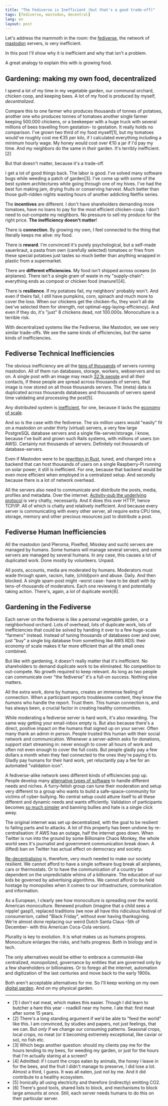 ```yaml
---
title: "The Fediverse is Inefficient (but that's a good trade-off)"
tags: [fediverse, mastodon, decentral]
lang: en
layout: post
---
```


Let's address the mammoth in the room: the [fediverse](https://fediverse.party/en/fediverse/), the network of [mastodon](https://joinmastodon.org/)
servers, is very inefficient.

In this post I'll show why it is inefficient and why that isn't a problem.

A great analogy to explain this with is growing food.

## Gardening: making my own food, decentralized

I spend a lot of my time in my vegetable garden, our communal orchard, chicken
coop, and keeping bees. A lot of my food is produced by myself, *decentralized*.

Compare this to one farmer who produces thousands of tonnes of potatoes,
another one who produces tonnes of tomatoes another single farmer keeping
500.000 chickens, or a beekeeper with a huge truck with several millions of
bees travelling from gestation- to gestation. It really holds no comparison.
I've grown two third of my food myself[1], but my tomatoes would've roughly
cost me €35 per kilo, if I calculated everything including a minimum hourly
wage. My honey would cost over €10 a jar if I'd pay my time. And my neighbors
do the same in *their* garden. It's terribly inefficient.[2]

But that doesn't matter, because it's a trade-off. 

I get a lot of good things back. The labor is good. I've solved many software
bugs while weeding a patch of garden[3]. I've come up with some of the best system
architectures while going through one of my hives. I've had the best fun making
jam, drying fruits or conserving harvest. Much better than those guilt-ridden
nights wasting hours of another addicting Netflix series.

The **incentives** are different. I don't have shareholders demanding more
tomatoes, have no loans to pay for the most efficient chicken-coop. I don't
need to out-compete my neighbors. No pressure to sell my produce for the right
price. **The inefficiency doesn't matter**!

There is **connection**. By growing my own, I feel connected to the thing that
literally keeps me alive: my food.

There is **reward**. I'm convinced it's purely psychological, but a self-made
sauerkraut, a pasta from own (carefully selected) tomatoes or fries from these
special potatoes just tastes so much better than anything wrapped in plastic
from a supermarket.

There are **different efficiencies**. My food isn't shipped across oceans (in
airplanes). There isn't a single gram of waste in my "supply-chain": everything
ends as compost or chicken food (manure!)[4].

There is **resilience**. If my potatoes fail, my neighbors' probably won't. And
even if theirs fail, I still have pumpkins, corn, spinach and much more to cover the
loss. When our chickens get the chicken-flu, they won't all die (we've selected
them for strength, not optimal-egg-laying-efficiency). And even if they do,
it's "just" 8 chickens dead, not 100.000s. Monoculture is a terrible risk.

With decentralized systems like the Fediverse, like Mastodon, we see very
similar trade-offs. We see the same kinds of efficiencies, but the same kinds
of inefficiencies.

## Fediverse Technical Inefficiencies

The obvious inefficiency are all the [tens of
thousands](https://fediverse.observer/stats) of servers running mastodon. All
of them run databases, storage, workers, webservers and so on. A single post
with an image may reach [32.1k people](https://mastodon.nu/@gretathunberg) and
all *their* contacts, if these people are spread across thousands of servers,
that image is now stored on all those thousands servers. The (meta) data is
duplicated across thousands databases and thousands of servers spend time
validating and processing the post[5].

Any distributed system is [inefficient](http://scholar.googleusercontent.com/scholar?q=cache:ylLbdPSfTbkJ:scholar.google.com/+Decentralization+Briefing+Notes+-+World+Bank&hl=vi&as_sdt=0,5), for one, because it lacks the
[economy of scale](https://en.wikipedia.org/wiki/Economies_of_scale).

And so is the case with the fediverse. The six million users would "easily" fit
on a mastodon on under thirty (virtual) servers, a very few large PostgreSQL
database servers and a single file-server/storage. I know, because I've built
and grown such Rails systems, with millions of users (on AWS). Certainly not
thousands of servers. Definitely not thousands of database-servers.

Even if Mastodon were to be [rewritten in Rust](https://github.com/ansuz/RIIR),
tuned, and changed into a backend that can host thousands of users on a single
Raspberry-Pi running on solar power, it still is inefficient. For one, because
that backend would be even more efficient when employed in a centralized setup.
And secondly because there is a lot of network overhead.

All the servers also need to communicate and distribute the posts, media,
profiles and metadata. Over the internet. [Activity-pub the underlying
protocol](https://www.w3.org/TR/activitypub/) is very chatty, necessarily. And it
does this over HTTP, hence TCP/IP. All of which is chatty and relatively
inefficient. And because every server is communicating with every other server,
all require extra CPU time, storage, memory and other precious resources just
to distribute a post.

## Fediverse Human Inefficiencies

All the mastodon (and Pleroma, Pixelfed, Misskey and such) servers are managed
by humans. Some humans will manage several servers, and some servers are
managed by several humans. In any case, this causes a lot of duplicated work.
Done mostly by volunteers. Unpaid.

All posts, accounts, media are moderated by humans. Moderators must wade
through spam, racism, hate, (child)porn and abuse. Daily. And then blocked. A
single spam-post might -worst case- have to be dealt with by tens-of-thousands
of moderators. Each one reviewing it and potentially taking action. There's,
again, a *lot* of duplicate work[6].

## Gardening in the Fediverse

Each server on the fediverse is like a personal vegetable garden, or a
neighborhood orchard. Lots of overhead, lots of duplicate work, lots of
inefficiencies that could be solved by handing it over to a few huge-scale
"farmers" instead. Instead of tuning thousands of databases over and over, just
"buy" a single big database from something like AWS RDS: their economy of scale
makes it far more efficient than all the small ones combined.

But like with gardening, it doesn't really matter that it's inefficient. No
shareholders to demand duplicate work to be eliminated. No competition to
out-compete. No growth required to keep relevant. As long as two people can
communicate over "the fediverse" it's a full-on success. Nothing else matters.

All the extra work, done by humans, creates an immense feeling of connection.
When a participant reports troublesome content, they know the *humans* who
handle the report. Trust them. This human connection is, and has always been, 
a crucial factor in creating healthy communities.

While moderating a fediverse server is hard work, it's also rewarding. The same
way getting your email-inbox empty is. But also because there's a direct,
positive impact on the humans that signed up on your server. Often many thank
an admin in person. People trusted this human with their social network and
communication.
Whenever a server-admin asks for donations, support start streaming in: never
enough to cover all hours of work and often not even enough to cover the full
costs. But people gladly pay a few dollars a month when they feel connected to the
ones they're paying it to. Gladly pay humans for their hard work, yet
reluctantly pay a fee for an automated "validation icon".

A fediverse-alike network sees different kinds of efficiencies pop up. People
develop many [alternative types of
software](https://github.com/BasixKOR/awesome-activitypub) to handle different
needs and niches. A
furry-fetish group can tune their moderation and setup very different to a
group who wants to build a safe-space-community for victims of cyber-bullying.
No central setup could attune itself to all these different and dynamic needs
and wants efficiently. Validation of participants becomes [so much
simpler](https://martinfowler.com/articles/your-org-run-mastodon.html) and
banning bullies and hate is a single click away.

The original internet was set up decentralized, with the goal to be resilient
to failing parts and to attacks. A lot of this property has been undone by
re-centralisation: if AWS has an outage, half the internet goes down.
When Twitter is run into the ground by some Billionaire Chaos Monkey, the whole
world sees it's journalist and government communication break down. A (lifted)
ban on Twitter has actual effect on democracy and society.

[Re-decentralising](https://redecentralize.org/) is, therefore, very much
needed to make our society resilient. We cannot afford to have a single
software bug break all airplanes, cars or thermostats. Or to have the
communication of a country be dependent on the unpredictable whims of a
billionaire. The education of our kids be governed by advertising algorithms.
We cannot afford to be held hostage by monopolies when it comes to our
infrastructure, communication and information.

As a European, I clearly see how monoculture is spreading over the world.
American monoculture. Renewed prudism (imagine that a child sees a nipple!
gasp!), replaced traditions (we now all have this ridiculous festival of
consumerism, called "Black Friday", without ever having thanksgiving. We're
almost done replacing our weird Dutch Santa Claus -5th of December- with this
American Coca-Cola version). 

Plurality is key to evolution. It is what makes us as humans progress.
Monoculture enlarges the risks, and halts progress. Both in biology and in tech.

The only alternatives would be either to embrace a communist-like centralized,
monopolized, governance by entities that are governed only by a few
shareholders or billionaires. Or to forego all the internet, automation and
digitization of the last centuries and move back to the early 1900s. 

Both aren't acceptable alternatives for me. So I'll keep working on my own
[digital
garden](https://www.technologyreview.com/2020/09/03/1007716/digital-gardens-let-you-cultivate-your-own-little-bit-of-the-internet/).
And on my physical garden.

---

* [1] I don't eat meat, which makes this easier. Though I did learn to butcher a hare this year - roadkill near my home. I ate that: first meat after some 15 years.
* [2] There's a long standing argument if we'd be able to "feed the world" like this. I am convinced, by studies and papers, not just feelings, that we can. But *only* if we change our consuming patterns. Seasonal crops, local crops, no meat (or it becoming extremely exceptional, like caviar or so), no fish etc.
* [3] Which begs another question: should my clients pay me for the hours tending to my bees, for weeding my garden, or just for the hours that I'm actually staring at a screen? 
* [4] Admitted: if I count the crops eaten by animals, the honey I leave in for the bees, and the fruit I didn't manage to preserve, I did lose a lot. Almost a third, I guess. It was all eaten, just not by me. And it did contribute to a healthy ecosystem.
* [5] Ironically all using electricity and therefore (indirectly) emitting CO2.
* [6] There's good tools, shared lists to block, and mechanisms to block large amounts at once. Still, each server needs humans to do this on their particular server. 
